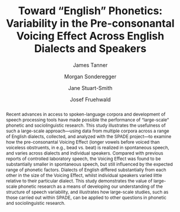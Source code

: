 ---
abstract: "Recent advances in access to spoken-language corpora and development of\
  \ speech processing tools have made possible the performance of \u201Clarge-scale\u201D\
  \ phonetic and sociolinguistic research. This study illustrates the usefulness of\
  \ such a large-scale approach\u2014using data from multiple corpora across a range\
  \ of English dialects, collected, and analyzed with the SPADE project\u2014to examine\
  \ how the pre-consonantal Voicing Effect (longer vowels before voiced than voiceless\
  \ obstruents, in e.g., bead vs. beat) is realized in spontaneous speech, and varies\
  \ across dialects and individual speakers. Compared with previous reports of controlled\
  \ laboratory speech, the Voicing Effect was found to be substantially smaller in\
  \ spontaneous speech, but still influenced by the expected range of phonetic factors.\
  \ Dialects of English differed substantially from each other in the size of the\
  \ Voicing Effect, whilst individual speakers varied little relative to their particular\
  \ dialect. This study demonstrates the value of large-scale phonetic research as\
  \ a means of developing our understanding of the structure of speech variability,\
  \ and illustrates how large-scale studies, such as those carried out within SPADE,\
  \ can be applied to other questions in phonetic and sociolinguistic research."
author:
- James Tanner
- Morgan Sonderegger
- Jane Stuart-Smith
- Josef Fruehwald
category: paper
doi: 10.3389/frai.2020.00038
layout: publication
p_url: https://www.ncbi.nlm.nih.gov/pmc/articles/PMC7861323/
pages: '38'
published: Frontiers in Artificial Intelligence
tags:
- voicing effect
- bayesian modeling
- dialectal variation
- english
- phonetic variability
- speaker variability
title: "Toward \u201CEnglish\u201D Phonetics: Variability in the Pre-consonantal Voicing\
  \ Effect Across English Dialects and Speakers"
volume: '3'
year: '2020'
---